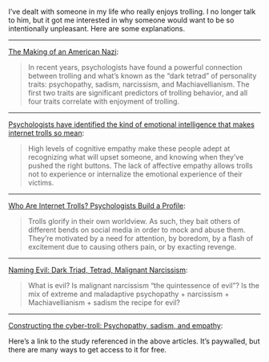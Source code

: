 I’ve dealt with someone in my life who really enjoys trolling. I no longer talk to him, but it got me interested in why someone would want to be so intentionally unpleasant. Here are some explanations.

***

[The Making of an American Nazi](https://www.theatlantic.com/magazine/archive/2017/12/the-making-of-an-american-nazi/544119/):

> In recent years, psychologists have found a powerful connection between trolling and what’s known as the “dark tetrad” of personality traits: psychopathy, sadism, narcissism, and Machiavellianism. The first two traits are significant predictors of trolling behavior, and all four traits correlate with enjoyment of trolling.

***

[Psychologists have identified the kind of emotional intelligence that makes internet trolls so mean](https://qz.com/1021205/psychologists-identified-the-kind-of-emotional-intelligence-that-makes-internet-trolls-so-mean/):

> High levels of cognitive empathy make these people adept at recognizing what will upset someone, and knowing when they’ve pushed the right buttons. The lack of affective empathy allows trolls not to experience or internalize the emotional experience of their victims.

***

[Who Are Internet Trolls? Psychologists Build a Profile](https://bigthink.com/philip-perry/who-are-internet-trolls-psychologists-build-a-profile):

> Trolls glorify in their own worldview. As such, they bait others of different bends on social media in order to mock and abuse them. They’re motivated by a need for attention, by boredom, by a flash of excitement due to causing others pain, or by exacting revenge.

***

[Naming Evil: Dark Triad, Tetrad, Malignant Narcissism](https://www.psychologytoday.com/us/blog/beyond-heroes-and-villains/201606/naming-evil-dark-triad-tetrad-malignant-narcissism):

> What is evil? Is malignant narcissism “the quintessence of evil”? Is the mix of extreme and maladaptive psychopathy + narcissism + Machiavellianism + sadism the recipe for evil?

***

[Constructing the cyber-troll: Psychopathy, sadism, and empathy](https://www.researchgate.net/publication/318083400_Constructing_the_cyber-troll_Psychopathy_sadism_and_empathy):

Here’s a link to the study referenced in the above articles. It’s paywalled, but there are many ways to get access to it for free.